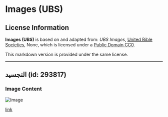 # Images (UBS)

## License Information

**Images (UBS)** is based on and adapted from: _UBS Images_, [United Bible Societies](https://unitedbiblesocieties.org/), None, which is licensed under a [Public Domain CC0](https://creativecommons.org/public-domain/cc0/).

This markdown version is provided under the same license.



--------------------------------

## التجسيد (id: 293817)

### Image Content

![Image](https://cdn.aquifer.bible/aquifer-content/resources/Media/WEB-0879_transfiguration.jpg)

[link](https://cdn.aquifer.bible/aquifer-content/resources/Media/WEB-0879_transfiguration.jpg)


